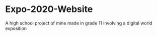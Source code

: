 # Expo-2020-Website
A high school project of mine made in grade 11 involving a digital world exposition

